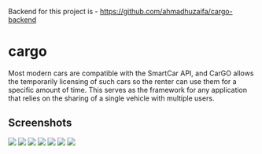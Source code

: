 Backend for this project is - https://github.com/ahmadhuzaifa/cargo-backend

# cargo

Most modern cars are compatible with the SmartCar API, and CarGO allows the temporarily licensing of such cars so the renter can use them for a specific amount of time. This serves as the framework for any application that relies on the sharing of a single vehicle with multiple users.

## Screenshots
<img src= "https://github.com/ahmadhuzaifa/cargo/blob/master/image/1.png">
<img src= "https://github.com/ahmadhuzaifa/cargo/blob/master/image/2.png">
<img src= "https://github.com/ahmadhuzaifa/cargo/blob/master/image/3.png">
<img src= "https://github.com/ahmadhuzaifa/cargo/blob/master/image/4.png">
<img src= "https://github.com/ahmadhuzaifa/cargo/blob/master/image/5.png">
<img src= "https://github.com/ahmadhuzaifa/cargo/blob/master/image/6.png">
<img src= "https://github.com/ahmadhuzaifa/cargo/blob/master/image/7.png">



